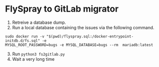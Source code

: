 # FlySpray to GitLab migrator

1. Retreive a database dump.
2. Run a local database containing the issues via the following command.

```
sudo docker run -v "$(pwd)/flyspray.sql:/docker-entrypoint-initdb.d/fs.sql" -e
MYSQL_ROOT_PASSWORD=bugs -e MYSQL_DATABASE=bugs --rm  mariadb:latest
```

3. Run `python3 fs2gitlab.py`
4. Wait a very long time

